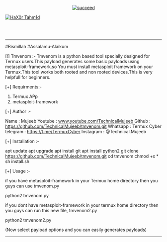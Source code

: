 <p align="center">
<a href="#"><img title="succeed" src="https://img.shields.io/badge/deobfuscating-succeed-green?colorB=%23017e40&style=for-the-badge"></a>
</p>
<p align="left">
<a href="https://github.com/hax0rtahm1d"><img title="HaX0r Tahm1d" src="https://img.shields.io/badge/By-HaX0r%20Tahm1d-blue?style=for-the-badge&logo=github"></a>
</p>
<br/><br/>

-----------------------------------------------------
#Bismillah
#Assalamu-Alaikum 

[!] Tmvenom :- 
  Tmvenom is a python based tool specially designed for
  Termux users.This payload generates some basic payloads
  using metasploit-framework.so You must install metasploit
  framework on your Termux.This tool works both rooted and
  non rooted devices.This is very helpfull for beginners.

[+] Requirments:-
   
   1) Termux APp
   2) metasploit-framework 
   
[+] Author :-

   Name      : Mujeeb
   Youtube   : www.youtube.com/TechnicalMujeeb
   Github    : https://github.com/TechnicalMujeeb/tmvenom.git
   Whatsapp  : Termux Cyber
   telegram  : https://t.me/TermuxCyber
   Instagram : @Technical.Mujeeb


[+] Installation :-
  
   apt update
   apt upgrade
   apt install git
   apt install python2
   git clone https://github.com/TechnicalMujeeb/tmvenom.git
   cd tmvenom
   chmod +x *
   sh install.sh

[+] Usage :-

   if you have metasploit-framework in your Termux home directory
   then you guys can use tmvenom.py

   python2 tmvenom.py

   if you dont have metasploit-framework in your termux home
   directory then you guys can run this new file, tmvenom2.py
 
   python2 tmvenom2.py

   (Now select payload options and you can easily generates payloads)

----------------------------------------------------------
